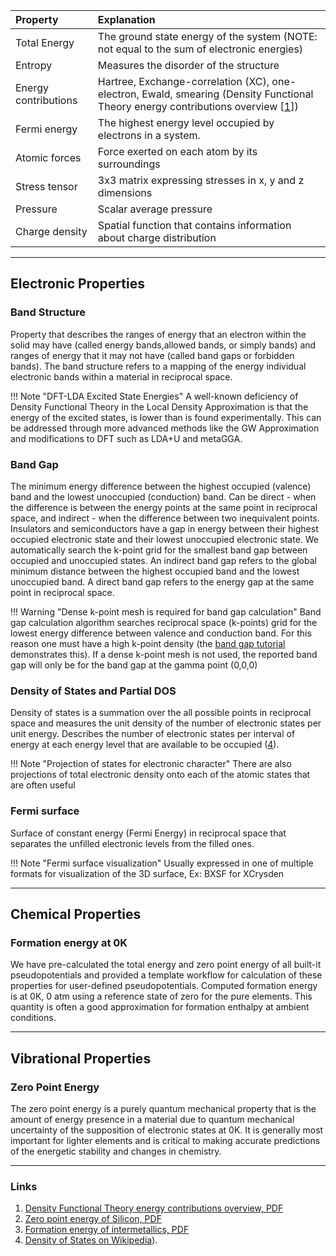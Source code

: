 <!-- by MH -->


| Property | Explanation |
|:---------------|:------------|
| Total Energy   | The ground state energy of the system (NOTE: not equal to the sum of electronic energies)|
|Entropy|Measures the disorder of the structure|
|Energy contributions|Hartree, Exchange-correlation (XC), one-electron, Ewald, smearing (Density Functional Theory energy contributions overview [[1](#links)])|
|Fermi energy|The highest energy level occupied by electrons in a system.|
|Atomic forces|Force exerted on each atom by its surroundings|
|Stress tensor|3x3 matrix expressing stresses in x, y and z dimensions|
|Pressure|Scalar average pressure|
|Charge density|Spatial function that contains information about charge distribution|

<hr>

## Electronic Properties

### Band Structure

Property that describes the ranges of energy that an electron within the solid may have (called energy bands,allowed bands, or simply bands) and ranges of energy that it may not have (called band gaps or forbidden bands).  The band structure refers to a mapping of the energy individual electronic bands within a material in reciprocal space.

!!! Note "DFT-LDA Excited State Energies"
    A well-known deficiency of Density Functional Theory in the Local Density Approximation is that the energy of the excited states, is lower than is found experimentally.  This can be addressed through more advanced methods like the GW Approximation and modifications to DFT such as LDA+U and metaGGA.

### Band Gap

The minimum energy difference between the highest occupied (valence) band and the lowest unoccupied (conduction) band.  Can be direct - when the difference is between the energy points at the same point in reciprocal space, and indirect - when the difference between two inequivalent points.  Insulators and semiconductors have a gap in energy between their highest occupied electronic state and their lowest unoccupied electronic state.  We automatically search the k-point grid for the smallest band gap between occupied and unoccupied states.  An indirect band gap refers to the global minimum distance between the highest occupied band and the lowest unoccupied band.  A direct band gap refers to the energy gap at the same point in reciprocal space.

!!! Warning "Dense k-point mesh is required for band gap calculation"
    Band gap calculation algorithm searches reciprocal space (k-points) grid for the lowest energy difference between valence and conduction band.  For this reason one must have a high k-point density (the [band gap tutorial](../tutorials/band-gap.md) demonstrates this).  If a dense k-point mesh is not used, the reported band gap will only be for the band gap at the gamma point (0,0,0)

### Density of States and Partial DOS

Density of states is a summation over the all possible points in reciprocal space and measures the unit density of the number of electronic states per unit energy.  Describes the number of electronic states per interval of energy at each energy level that are available to be occupied ([4](#links)).

!!! Note "Projection of states for electronic character"
    There are also projections of total electronic density onto each of the atomic states that are often useful

### Fermi surface

Surface of constant energy (Fermi Energy) in reciprocal space that separates the unfilled electronic levels from the filled ones.

!!! Note "Fermi surface visualization"
    Usually expressed in one of multiple formats for visualization of the 3D surface, Ex: BXSF for XCrysden

<hr>

## Chemical Properties

### Formation energy at 0K

We have pre-calculated the total energy and zero point energy of all built-it pseudopotentials and provided a template workflow for calculation of these properties for user-defined pseudopotentials.  Computed formation energy is at 0K, 0 atm using a reference state of zero for the pure elements. This quantity is often a good approximation for formation enthalpy at ambient conditions.

<hr>

## Vibrational Properties

### Zero Point Energy

The zero point energy is a purely quantum mechanical property that is the amount of energy presence in a material due to quantum mechanical uncertainty of the supposition of electronic states at 0K.  It is generally most important for lighter elements and is critical to making accurate predictions of the energetic stability and changes in chemistry.

<hr>

### Links

1. [Density Functional Theory energy contributions overview, PDF](http://elk.sourceforge.net/CECAM/Burke-DFT.pdf)
2. [Zero point energy of Silicon, PDF](http://www.sciencedirect.com/science/article/pii/S0009261414002425)
3. [Formation energy of intermetallics, PDF](http://www.sciencedirect.com/science/article/pii/S096697951200252X)
4. [Density of States on Wikipedia](https://en.wikipedia.org/wiki/Density_of_states)).
